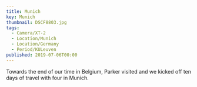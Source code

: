 ```yaml
---
title: Munich
key: Munich
thumbnail: DSCF8803.jpg
tags:
  - Camera/XT-2
  - Location/Munich
  - Location/Germany
  - Period/KULeuven
published: 2019-07-06T00:00
---
```

Towards the end of our time in Belgium, Parker visited and we kicked off ten days of travel with four in Munich.
